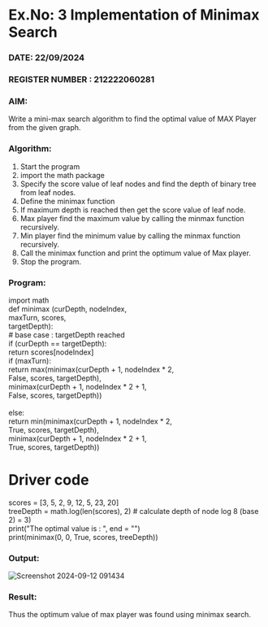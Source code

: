 # Ex.No: 3  Implementation of Minimax Search
### DATE: 22/09/2024                                                                        
### REGISTER NUMBER : 212222060281
### AIM: 
Write a mini-max search algorithm to find the optimal value of MAX Player from the given graph.
### Algorithm:
1. Start the program
2. import the math package
3. Specify the score value of leaf nodes and find the depth of binary tree from leaf nodes.
4. Define the minimax function
5. If maximum depth is reached then get the score value of leaf node.
6. Max player find the maximum value by calling the minmax function recursively.
7. Min player find the minimum value by calling the minmax function recursively.
8. Call the minimax function  and print the optimum value of Max player.
9. Stop the program. 

### Program:
import math<br/>
def minimax (curDepth, nodeIndex,<br/>
             maxTurn, scores,<br/>
             targetDepth):<br/>
    # base case : targetDepth reached<br/>
    if (curDepth == targetDepth):<br/>
        return scores[nodeIndex]<br/>
    if (maxTurn):<br/>
        return max(minimax(curDepth + 1, nodeIndex * 2,<br/>
                    False, scores, targetDepth),<br/>
                   minimax(curDepth + 1, nodeIndex * 2 + 1,<br/>
                    False, scores, targetDepth))<br/>
     <br/>
    else:<br/>
        return min(minimax(curDepth + 1, nodeIndex * 2,<br/>
                     True, scores, targetDepth),<br/>
                   minimax(curDepth + 1, nodeIndex * 2 + 1,<br/>
                     True, scores, targetDepth))<br/>
     
# Driver code
scores = [3, 5, 2, 9, 12, 5, 23, 20]<br/>
treeDepth = math.log(len(scores), 2) # calculate depth of node  log 8 (base 2) = 3)<br/>
print("The optimal value is : ", end = "")<br/>
print(minimax(0, 0, True, scores, treeDepth))<br/>












### Output:


![Screenshot 2024-09-12 091434](https://github.com/user-attachments/assets/47e320d8-0349-4bc0-b971-3af5a083606e)

### Result:
Thus the optimum value of max player was found using minimax search.
